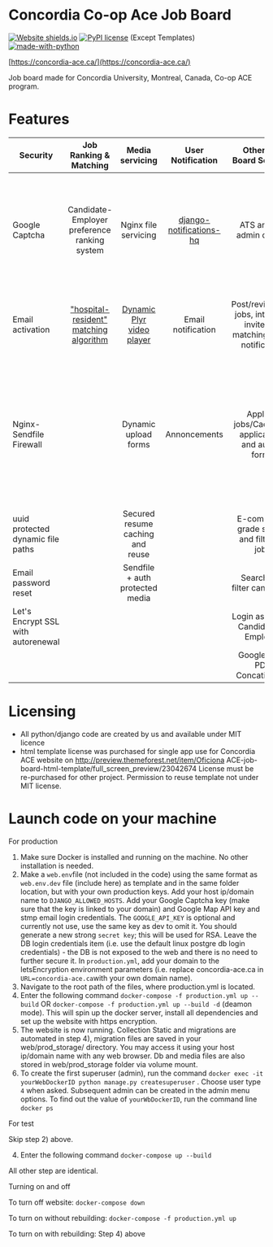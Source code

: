 # Concordia Co-op Ace Job Board
[![Website shields.io](https://img.shields.io/website-up-down-green-red/http/shields.io.svg)](http://aceconcordia.ca)
[![PyPI license](https://img.shields.io/pypi/l/ansicolortags.svg)](https://pypi.python.org/pypi/ansicolortags/) (Except Templates) [![made-with-python](https://img.shields.io/badge/Made%20with-Python-1f425f.svg)](https://www.python.org/)

[https://concordia-ace.ca/](https://concordia-ace.ca/)

Job board made for Concordia University, Montreal, Canada, Co-op ACE program. 
# Features

| Security        | Job Ranking & Matching          | Media servicing  | User Notification  | Other Job Board Services  | Data  | CI/CD  |
| ------------- |:-------------:| :-----:|:-----:| :-----:|-----:|-----:|
| Google Captcha      | Candidate-Employer preference ranking system| Nginx file servicing | [django-notifications-hq](https://pypi.org/project/django-notifications-hq/) | ATS and full admin control | Postgres Db docker service| Prod Ready easy Docker-Compose setup and dedicated test docker-compose setup
| Email activation|  ["hospital-resident" matching algorithm](https://pypi.org/project/matching/)      |   [Dynamic Plyr video player](https://github.com/sampotts/plyr)  | Email notification| Post/review/edit jobs, interview invite, job matching, email notification | Persistent db mount | Persistent Volumes and storage mount, django migrations
| Nginx-Sendfile Firewall |  |   Dynamic upload forms | Annoncements | Apply to jobs/Cache old applications and autofill forms | | Separated test media and test db volumes with 99% coding sharing between prod and test docker-compose setups
| uuid protected dynamic file paths |  |    Secured resume caching and reuse| | E-commerce grade search and filter for jobs
| Email password reset |  | Sendfile + auth protected media| | Search and filter candidates 
| Let's Encrypt SSL with autorenewal | |  | | Login as Admin, Candidate or Employer
| | |  | | Google Map,  PDF Concatination
# Licensing
- All python/django code are created by us and available under MIT licence
- html template license was purchased for single app use for Concordia ACE website on http://preview.themeforest.net/item/Oficiona ACE-job-board-html-template/full_screen_preview/23042674 License must be re-purchased for other project. Permission to reuse template not under MIT license. 

# Launch code on your machine
For production
1) Make sure Docker is installed and running on the machine. No other installation is needed. 
2) Make a `web.env`file (not included in the code) using the same format as `web.env.dev` file (include here) as template and in the same folder location, but with your own production keys. Add your host ip/domain name to `DJANGO_ALLOWED_HOSTS`. Add your Google Captcha key (make sure that the key is linked to your domain) and Google Map API key and stmp email login credentials. The `GOOGLE_API_KEY` is optional and currently not use, use the same key as dev to omit it. You should generate a new strong `secret key`; this will be used for RSA. Leave the DB login credentials item (i.e. use the default linux postgre db login credentials) - the DB is not exposed to the web and there is no need to further secure it. In `production.yml`, add your domain to the letsEncryption environment parameters (i.e. replace concordia-ace.ca in `URL=concordia-ace.ca`with your own domain name).  
3) Navigate to the root path of the files, where production.yml is located.
4) Enter the following command `docker-compose -f production.yml up --build` OR `docker-compose -f production.yml up --build -d` (deamon mode). This will spin up the docker server, install all dependencies and set up the website with https encryption.  
5) The website is now running. Collection Static and migrations are automated in step 4), migration files are saved in your web/prod_storage/ directory. You may access it using your host ip/domain name with any web browser. Db and media files are also stored in web/prod_storage folder via volume mount. 
6) To create the first superuser (admin), run the command `docker exec -it yourWebDockerID python manage.py createsuperuser` . Choose user type `4` when asked. Subsequent admin can be created in the admin menu options. To find out the value of `yourWbDockerID`, run the command line `docker ps`

For test

  Skip step 2) above. 

  4) Enter the following command `docker-compose up --build` 

  All other step are identical.

Turning on and off

To turn off website: `docker-compose down`

To turn on without rebuilding: `docker-compose -f production.yml up`

To turn on with rebuilding: Step 4) above

